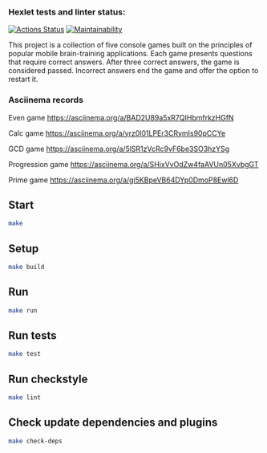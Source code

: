### Hexlet tests and linter status:
[![Actions Status](https://github.com/pro-vitaliy/java-project-61/actions/workflows/hexlet-check.yml/badge.svg)](https://github.com/pro-vitaliy/java-project-61/actions)
[![Maintainability](https://api.codeclimate.com/v1/badges/8981d08b04b3fe7c7a35/maintainability)](https://codeclimate.com/github/pro-vitaliy/java-project-61/maintainability)

This project is a collection of five console games built on the principles of popular mobile brain-training
applications. Each game presents questions that require correct answers. After three correct answers, 
the game is considered passed. Incorrect answers end the game and offer the option to restart it.

### Asciinema records
Even game https://asciinema.org/a/BAD2U89a5xR7QIHbmfrkzHGfN

Calc game https://asciinema.org/a/yrz0l01LPEr3CRymIs90pCCYe

GCD game https://asciinema.org/a/5lSR1zVcRc9vF6be3SO3hzYSg

Progression game https://asciinema.org/a/SHixVvOdZw4faAVUn05XvbgGT

Prime game https://asciinema.org/a/gi5KBpeVB64DYp0DmoP8Ewl6D

## Start

```bash
make
```

## Setup

```bash
make build
```

## Run

```bash
make run
```

## Run tests

```bash
make test
```

## Run checkstyle

```bash
make lint
```

## Check update dependencies and plugins

```bash
make check-deps
```
